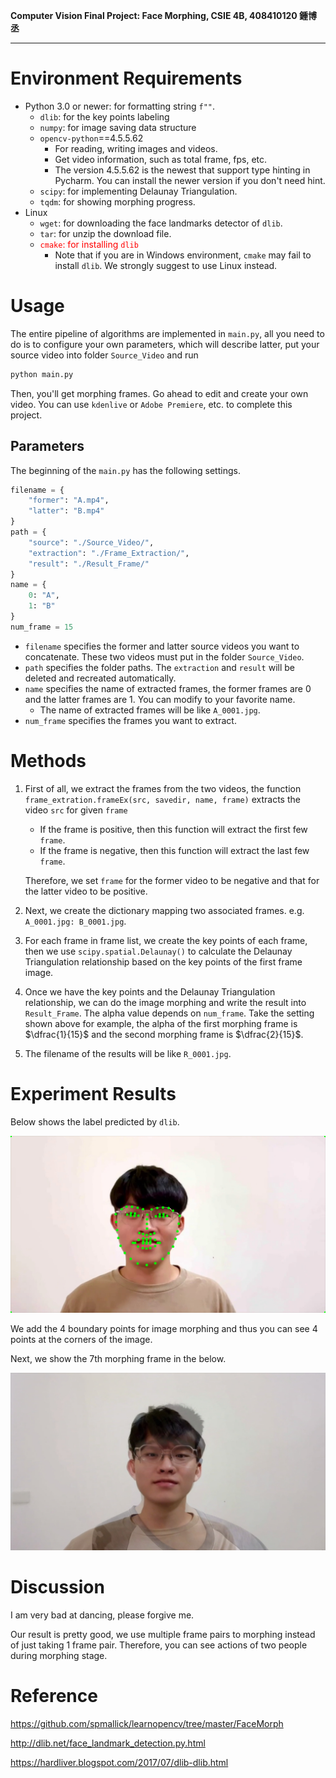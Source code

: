 **Computer Vision Final Project: Face Morphing, CSIE 4B, 408410120 鍾博丞**

---

# Environment Requirements

- Python 3.0 or newer: for formatting string `f""`.
  - `dlib`: for the key points labeling
  - `numpy`: for image saving data structure
  - `opencv-python`==4.5.5.62
    - For reading, writing images and videos.
    - Get video information, such as total frame, fps, etc.
    - The version 4.5.5.62 is the newest that support type hinting in Pycharm. You can install the newer version if you don't need hint.
  - `scipy`: for implementing Delaunay Triangulation.
  - `tqdm`: for showing morphing progress.
- Linux
  - `wget`: for downloading the face landmarks detector of `dlib`.
  - `tar`: for unzip the download file.
  - <font color=#FF0000>`cmake`: for installing `dlib`</font>
    - Note that if you are in Windows environment, `cmake` may fail to install `dlib`. We strongly suggest to use Linux instead.

# Usage

The entire pipeline of algorithms are implemented in `main.py`, all you need to do is to configure your own parameters, which will describe latter, put your source video into folder `Source_Video`  and run

```bash
python main.py
```

Then, you'll get morphing frames. Go ahead to edit and create your own video. You can use `kdenlive` or `Adobe Premiere`, etc. to complete this project.

## Parameters

The beginning of the `main.py` has the following settings.

```python
filename = {
    "former": "A.mp4",
    "latter": "B.mp4"
}
path = {
    "source": "./Source_Video/",
    "extraction": "./Frame_Extraction/",
    "result": "./Result_Frame/"
}
name = {
    0: "A",
    1: "B"
}
num_frame = 15
```

- `filename` specifies the former and latter source videos you want to concatenate. These two videos must put in the folder `Source_Video`.
- `path` specifies the folder paths. The `extraction` and `result` will be deleted and recreated automatically.
- `name` specifies the name of extracted frames, the former frames are 0 and the latter frames are 1. You can modify to your favorite name.
  - The name of extracted frames will be like `A_0001.jpg`.
- `num_frame` specifies the frames you want to extract.

# Methods

1. First of all, we extract the frames from the two videos, the function `frame_extration.frameEx(src, savedir, name, frame)` extracts the video `src` for given `frame`

   - If the frame is positive, then this function will extract the first few `frame`.
   - If the frame is negative, then this function will extract the last few `frame`.

   Therefore, we set `frame` for the former video to be negative and that for the latter video to be positive.

2. Next, we create the dictionary mapping two associated frames. e.g. `A_0001.jpg: B_0001.jpg`.

3. For each frame in frame list, we create the key points of each frame, then we use `scipy.spatial.Delaunay()` to calculate the Delaunay Triangulation relationship based on the key points of the first frame image.

4. Once we have the key points and the Delaunay Triangulation relationship, we can do the image morphing and write the result into `Result_Frame`. The alpha value depends on `num_frame`. Take the setting shown above for example, the alpha of the first morphing frame is $\dfrac{1}{15}$ and the second morphing frame is $\dfrac{2}{15}$.

5. The filename of the results will be like `R_0001.jpg`.

# Experiment Results

Below shows the label predicted by `dlib`.

![label_demo](./Img/label_demo.png)

We add the 4 boundary points for image morphing and thus you can see 4 points at the corners of the image.



Next, we show the 7th morphing frame in the below.

![R_0007](./Img/R_0007.jpg)



# Discussion

I am very bad at dancing, please forgive me.

Our result is pretty good, we use multiple frame pairs to morphing instead of just taking 1 frame pair. Therefore, you can see actions of two people during morphing stage.



# Reference

https://github.com/spmallick/learnopencv/tree/master/FaceMorph

http://dlib.net/face_landmark_detection.py.html

https://hardliver.blogspot.com/2017/07/dlib-dlib.html
